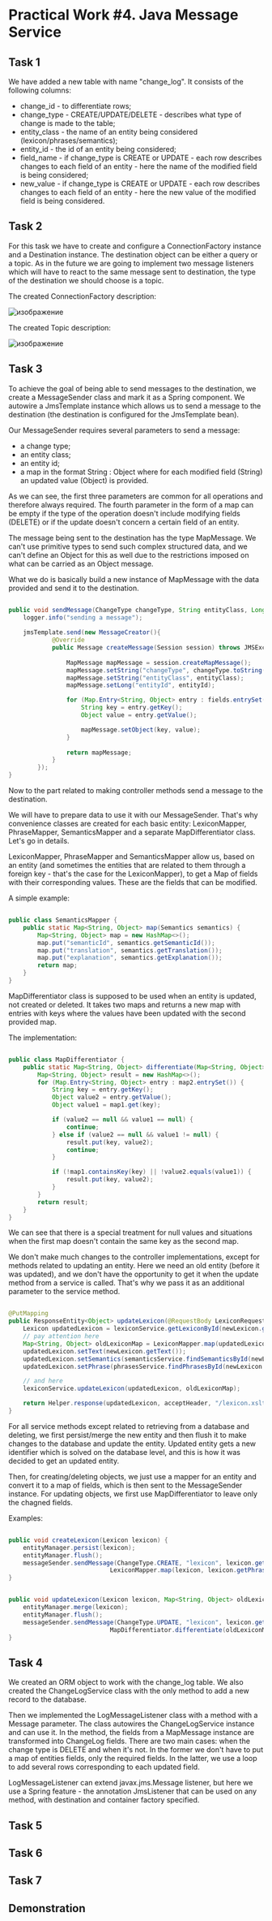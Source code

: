 <h1>Practical Work #4. Java Message Service </h1>
<h2>Task 1</h2>

We have added a new table with name "change_log". It consists of the following columns:
- change_id - to differentiate rows;
- change_type - CREATE/UPDATE/DELETE - describes what type of change is made to the table;
- entity_class - the name of an entity being considered (lexicon/phrases/semantics);
- entity_id - the id of an entity being considered;
- field_name - if change_type is CREATE or UPDATE - each row describes changes to each field of an entity - here the name of the modified field is being considered;
- new_value - if change_type is CREATE or UPDATE - each row describes changes to each field of an entity - here the new value of the modified field is being considered.

<h2>Task 2</h2>

For this task we have to create and configure a ConnectionFactory instance and a Destination instance. The destination object can be either a query or a topic. As in the future we are going to implement two message listeners which will have to react to the same message sent to destination, the type of the destination we should choose is a topic.

The created ConnectionFactory description:

![изображение](https://github.com/RaisssHab/ESA2023/assets/60664914/5cd751bd-e505-431c-add8-9bd66bfaf33a)

The created Topic description:

![изображение](https://github.com/RaisssHab/ESA2023/assets/60664914/0855019e-59f4-4d1f-a79a-27b944cddb62)

<h2>Task 3</h2>

To achieve the goal of being able to send messages to the destination, we create a MessageSender class and mark it as a Spring component. We autowire a JmsTemplate instance which allows us to send a message to the destination (the destination is configured for the JmsTemplate bean). 

Our MessageSender requires several parameters to send a message:
- a change type;
- an entity class;
- an entity id;
- a map in the format String : Object where for each modified field (String) an updated value (Object) is provided.

 As we can see, the first three parameters are common for all operations and therefore always required. The fourth parameter in the form of a map can be empty if the type of the operation doesn't include modifying fields (DELETE) or if the update doesn't concern a certain field of an entity.

The message being sent to the destination has the type MapMessage. We can't use primitive types to send such complex structured data, and we can't define an Object for this as well due to the restrictions imposed on what can be carried as an Object message.

What we do is basically build a new instance of MapMessage with the data provided and send it to the destination.

``` java

public void sendMessage(ChangeType changeType, String entityClass, Long entityId, Map<String, Object> fields) {
    logger.info("sending a message");
    
    jmsTemplate.send(new MessageCreator(){
            @Override
            public Message createMessage(Session session) throws JMSException {
                
                MapMessage mapMessage = session.createMapMessage();
                mapMessage.setString("changeType", changeType.toString());
                mapMessage.setString("entityClass", entityClass);
                mapMessage.setLong("entityId", entityId);

                for (Map.Entry<String, Object> entry : fields.entrySet()) {
                    String key = entry.getKey();
                    Object value = entry.getValue();

                    mapMessage.setObject(key, value);
                }
                
                return mapMessage;
            }
        });
}
```

Now to the part related to making controller methods send a message to the destination.

We will have to prepare data to use it with our MessageSender. That's why convenience classes are created for each basic entity: LexiconMapper, PhraseMapper, SemanticsMapper and a separate MapDifferentiator class. Let's go in details.

LexiconMapper, PhraseMapper and SemanticsMapper allow us, based on an entity (and sometimes the entities that are related to them through a foreign key - that's the case for the LexiconMapper), to get a Map of fields with their corresponding values. These are the fields that can be modified.

A simple example:

``` java

public class SemanticsMapper {
    public static Map<String, Object> map(Semantics semantics) {
        Map<String, Object> map = new HashMap<>();
        map.put("semanticId", semantics.getSemanticId());
        map.put("translation", semantics.getTranslation());
        map.put("explanation", semantics.getExplanation());
        return map;
    }
}

```

MapDifferentiator class is supposed to be used when an entity is updated, not created or deleted. It takes two maps and returns a new map with entries with keys where the values have been updated with the second provided map.

The implementation:

``` java

public class MapDifferentiator {
    public static Map<String, Object> differentiate(Map<String, Object> map1, Map<String, Object> map2) {
        Map<String, Object> result = new HashMap<>();
        for (Map.Entry<String, Object> entry : map2.entrySet()) {
            String key = entry.getKey();
            Object value2 = entry.getValue();
            Object value1 = map1.get(key);

            if (value2 == null && value1 == null) {
                continue;
            } else if (value2 == null && value1 != null) {
                result.put(key, value2);
                continue;
            }

            if (!map1.containsKey(key) || !value2.equals(value1)) {
                result.put(key, value2);
            }
        }
        return result;
    }
}

```

We can see that there is a special treatment for null values and situations when the first map doesn't contain the same key as the second map.

We don't make much changes to the controller implementations, except for methods related to updating an entity. Here we need an old entity (before it was updated), and we don't have the opportunity to get it when the update method from a service is called. That's why we pass it as an additional parameter to the service method.

``` java

@PutMapping
public ResponseEntity<Object> updateLexicon(@RequestBody LexiconRequest newLexicon, @RequestHeader("Accept") String acceptHeader) {
    Lexicon updatedLexicon = lexiconService.getLexiconById(newLexicon.getLexiconId());
    // pay attention here
    Map<String, Object> oldLexiconMap = LexiconMapper.map(updatedLexicon, updatedLexicon.getPhrase(), updatedLexicon.getSemantics()); 
    updatedLexicon.setText(newLexicon.getText());
    updatedLexicon.setSemantics(semanticsService.findSemanticsById(newLexicon.getSemanticId()));
    updatedLexicon.setPhrase(phrasesService.findPhrasesById(newLexicon.getPhraseId()));

    // and here
    lexiconService.updateLexicon(updatedLexicon, oldLexiconMap); 

    return Helper.response(updatedLexicon, acceptHeader, "/lexicon.xslt", Lexicon.class);
}

```

For all service methods except related to retrieving from a database and deleting, we first persist/merge the new entity and then flush it to make changes to the database and update the entity. Updated entity gets a new identifier which is solved on the database level, and this is how it was decided to get an updated entity. 

Then, for creating/deleting objects, we just use a mapper for an entity and convert it to a map of fields, which is then sent to the MessageSender instance. For updating objects, we first use MapDifferentiator to leave only the chagned fields.

Examples:

``` java

public void createLexicon(Lexicon lexicon) {
    entityManager.persist(lexicon);
    entityManager.flush();
    messageSender.sendMessage(ChangeType.CREATE, "lexicon", lexicon.getLexiconId(), 
                            LexiconMapper.map(lexicon, lexicon.getPhrase(), lexicon.getSemantics()));
}

```

``` java

public void updateLexicon(Lexicon lexicon, Map<String, Object> oldLexiconMap) {
    entityManager.merge(lexicon);
    entityManager.flush();
    messageSender.sendMessage(ChangeType.UPDATE, "lexicon", lexicon.getLexiconId(),
                            MapDifferentiator.differentiate(oldLexiconMap, LexiconMapper.map(lexicon, lexicon.getPhrase(), lexicon.getSemantics())));
}

```

<h2>Task 4</h2>

We created an ORM object to work with the change_log table. We also created the ChangeLogService class with the only method to add a new record to the database.

Then we implemented the LogMessageListener class with a method with a Message parameter. The class autowires the ChangeLogService instance and can use it. In the method, the fields from a MapMessage instance are transformed into ChangeLog fields. There are two main cases: when the change type is DELETE and when it's not. In the former we don't have to put a map of entities fields, only the required fields. In the latter, we use a loop to add several rows corresponding to each updated field.

LogMessageListener can extend javax.jms.Message listener, but here we use a Spring feature - the annotation JmsListener that can be used on any method, with destination and container factory specified.  

<h2>Task 5</h2>

<h2>Task 6</h2>

<h2>Task 7</h2>

<h2>Demonstration</h2>

